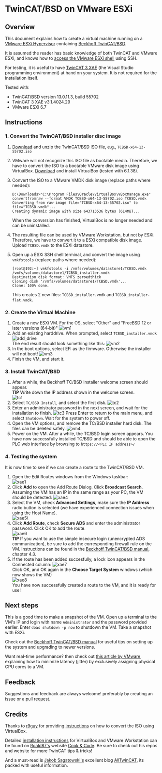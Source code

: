 # TwinCAT/BSD on VMware ESXi

## Overview
This document explains how to create a virtual machine running on a [VMware ESXi Hypervisor](https://www.vmware.com/nl/products/ESXi-and-esx.html) containing [Beckhoff TwinCAT/BSD](https://www.beckhoff.com/en-en/products/ipc/software-and-tools/twincat-bsd/). 

It is assumed the reader has basic knowledge of both TwinCAT and VMware ESXi, and knows how to [access the VMware ESXi shell](https://docs.vmware.com/en/VMware-vSphere/6.7/com.vmware.vsphere.security.doc/GUID-DFA67697-232E-4F7D-860F-96C0819570A8.html) using SSH.

For testing, it is useful to have [TwinCAT 3 XAE](https://www.beckhoff.com/en-en/products/automation/twincat/te1xxx-twincat-3-engineering/te1000.html) (the Visual Studio programming environment) at hand on your system. It is not required for the installation itself.

Tested with:
- TwinCAT/BSD version 13.0.11.3, build 55702
- TwinCAT 3 XAE v3.1.4024.29
- VMware ESXi 6.7

## Instructions

### 1. Convert the TwinCAT/BSD installer disc image

1. [Download](https://www.beckhoff.com/en-en/support/download-finder/software-and-tools/) and unzip the TwinCAT/BSD ISO file, e.g., `TCBSD-x64-13-55702.iso`
1. VMware will not recognize this ISO file as bootable media. Therefore, we have to convert the ISO to a bootable VMware disk image using VirtualBox. [Download](https://www.virtualbox.org/wiki/Downloads) and install VirtualBox (tested with 6.1.38).
1. Convert the ISO to a VMware VMDK disk image (replace paths where needed):
	```
	D:\Downloads>"C:\Program Files\Oracle\VirtualBox\VBoxManage.exe" convertfromraw --format VMDK TCBSD-x64-13-55702.iso TCBSD.vmdk
	Converting from raw image file="TCBSD-x64-13-55702.iso" to file="TCBSD.vmdk"...
	Creating dynamic image with size 643713536 bytes (614MB)...
	```
	When the conversion has finished, VirtualBox is no longer needed and can be uninstalled.

1. The resulting file can be used by VMware Workstation, but not by ESXi. Therefore, we have to convert it to a ESXi compatible disk image.\
Upload `TCBSD.vmdk` to the ESXi datastore.
1. Open up a ESXi SSH shell terminal, and convert the image using `vmkfstools` (replace paths where needed):
	```
	[root@192:~] vmkfstools -i /vmfs/volumes/datastore1/TCBSD.vmdk /vmfs/volumes/datastore1/TCBSD_installer.vmdk
	Destination disk format: VMFS zeroedthick
	Cloning disk '/vmfs/volumes/datastore1/TCBSD.vmdk'...
	Clone: 100% done.
	```
	This creates 2 new files: `TCBSD_installer.vmdk` and `TCBSD_installer-flat.vmdk`.

### 2. Create the Virtual Machine

1. Create a new ESXi VM. For the OS, select "Other" and "FreeBSD 12 or later versions (64-bit)"
![vm1](images/vm1.png)
1. Add an existing harddrive. When prompted, select  `TCBSD_installer.vmdk`\
![add_drive](images/add_drive.png)\
The end result should look something like this:
![vm2](images/vm2.png)
1. In the boot options, select EFI as the firmware. Otherwise the installer will not boot!
![vm3](images/vm3.png)
1. Finish the VM, and start it. 

### 3. Install TwinCAT/BSD

1. After a while, the Beckhoff TC/BSD Installer welcome screen should appear.\
**TIP** Write down the IP address shown in the welcome screen.\
![tc1](images/tc1.png)
1. Select `TC/BSD Install`, and select the first disk.
![tc2](images/tc2.png)
1. Enter an administrator password in the next screen, and wait for the installation to finish.
![tc3](images/tc3.png)
Press Enter to return to the main menu, and select `Shutdown`. Wait for the system to power off.
1. Open the VM options, and remove the TC/BSD installer hard disk. The files can be deleted safely.
![vm4](images/vm4.png)
1. Power on the VM. After a while, the TC/BSD login screen appears. You have now successfully installed TC/BSD and should be able to open the PLC web interface by browsing to `https://<PLC IP address>/`

### 4. Testing the system

It is now time to see if we can create a route to the TwinCAT/BSD VM.

1. Open the Edit Routes windows from the Windows taskbar:\
![xae1](images/xae1.png)
1. Click **Add** to open the Add Route Dialog. Click **Broadcast Search**. Assuming the VM has an IP in the same range as your PC, the VM should be detected:
![xae4](images/xae4.png)
1. Select the VM, check **Advanced Settings**, make sure the **IP Address** radio button is selected (we have experienced connection issues when using the Host Name).\
![xae5](images/xae5.png)\
1. Click **Add Route**, check **Secure ADS** and enter the administrator password. Click OK to add the route.\
![xae6](images/xae6.png)\
**TIP** If you want to use the simple insecure login (unencrypted ADS communication), be sure to add the corresponding firewall rule on the VM. Instructions can be found in the [Beckhoff TwinCAT/BSD manual](http://ftp.beckhoff.com/download/document/ipc/embedded-pc/embedded-pc-cx/TwinCAT_BSD_en.pdf), chapter 4.3.
1. If the route has been added succesfully, a lock icon appears in the Connected column:
![xae7](images/xae7.png)\
Click OK, and OK again in the **Choose Target System** windows (which now shows the VM)\
![xae8](images/xae8.png)\
You have now successfully created a route to the VM, and it is ready for use!

## Next steps

This is a good time to make a snapshot of the VM. Open up a terminal to the VM's IP and login with name `Administrator` and the password provided earlier. Enter `doas shutdown -p now` to shutdown the VM. Take a snapshot with ESXi.

Check out the [Beckhoff TwinCAT/BSD manual](http://ftp.beckhoff.com/download/document/ipc/embedded-pc/embedded-pc-cx/TwinCAT_BSD_en.pdf) for useful tips on setting up the system and upgrading to newer versions.

Want real-time performance? then check out [this article by VMware](https://www.vmware.com/techpapers/2013/deploying-extremely-latency-sensitive-applications-10383.html), explaining how to minimize latency (jitter) by exclusively assigning physical CPU cores to a VM.

## Feedback

Suggestions and feedback are always welcome! preferably by creating an issue or a pull request.

## Credits

Thanks to [r9guy](https://github.com/r9guy) for providing [instructions](https://github.com/r9guy/TwinCAT-BSD-VM-creator) on how to convert the ISO using VirtualBox.

Detailed [installation instructions](https://cookncode.com/twincat/2022/08/11/twincat-bsd.html) for VirtualBox and VMware Workstation can be found on [Roald87's](https://github.com/roald87) website [Cook & Code](https://cookncode.com/). Be sure to check out his repos and website for more TwinCAT tips & tricks!

And a must-read is [Jakob Sagatowski's](https://github.com/sagatowski) excellent blog [AllTwinCAT](https://alltwincat.com/), its packed with useful information.
